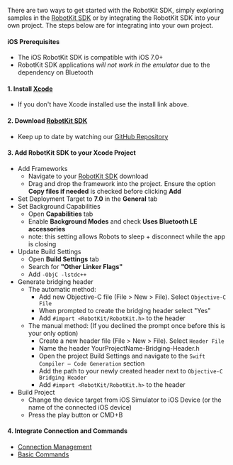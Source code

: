 There are two ways to get started with the RobotKit SDK, simply exploring samples in the [RobotKit SDK](https://github.com/orbotix/Sphero-iOS-SDK/zipball/master) or by integrating the RobotKit SDK into your own project.  The steps below are for integrating into your own project.

#### iOS Prerequisites

- The iOS RobotKit SDK is compatible with iOS 7.0+
- RobotKit SDK applications *will not work in the emulator* due to the dependency on Bluetooth

#### 1. Install [Xcode](https://macappsto.re/us/Bk9QD.m)
- If you don't have Xcode installed use the install link above.

#### 2. Download [RobotKit SDK](https://github.com/orbotix/Sphero-iOS-SDK/zipball/master)
- Keep up to date by watching our [GitHub Repository](https://github.com/orbotix/Sphero-iOS-SDK)

#### 3. Add RobotKit SDK to your Xcode Project
- Add Frameworks
	- Navigate to your [RobotKit SDK](https://github.com/orbotix/Sphero-iOS-SDK/zipball/master) download
	- Drag and drop the framework into the project. Ensure the option **Copy files if needed** is checked before clicking **Add**
- Set Deployment Target to **7.0** in the **General** tab
- Set Background Capabilities
	- Open **Capabilities** tab
	- Enable **Background Modes** and check **Uses Bluetooth LE accessories**
	- note: this setting allows Robots to sleep + disconnect while the app is closing
- Update Build Settings
	- Open **Build Settings** tab
	- Search for **"Other Linker Flags"**
	- Add ```-ObjC -lstdc++```
- Generate bridging header
	- The automatic method:
		- Add new Objective-C file (File > New > File). Select ```Objective-C File```
		- When prompted to create the bridging header select "Yes"
		- Add ```#import <RobotKit/RobotKit.h>``` to the header
	- The manual method: (If you declined the prompt once before this is your only option)
		- Create a new header file (File > New > File). Select ```Header File```
		- Name the header YourProjectName-Bridging-Header.h
		- Open the project Build Settings and navigate to the ```Swift Compiler – Code Generation``` section
		- Add the path to your newly created header next to ```Objective-C Bridging Header```
		-  Add ```#import <RobotKit/RobotKit.h>``` to the header
- Build Project
	- Change the device target from iOS Simulator to iOS Device (or the name of the connected iOS device)
	- Press the play button or CMD+B


#### 4. Integrate Connection and Commands

- [Connection Management](/sdk-documentation/connection-management)
- [Basic Commands](/sdk-documentation/basic-commands)
